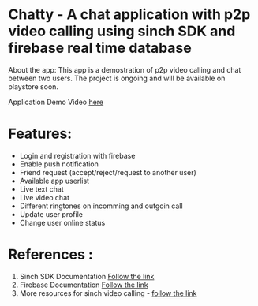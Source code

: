 # Chatty - A chat application with p2p video calling using sinch SDK and firebase real time database

About the app: This app is a demostration of p2p video calling and chat between two users. The project is ongoing and will be available on playstore soon. 

Application Demo Video [here](https://www.youtube.com/watch?v=c5RCJSPuvBo)

# Features:

 - Login and registration with firebase
 - Enable push notification
 - Friend request (accept/reject/request to another user)
 - Available app userlist
 - Live text chat
 - Live video chat 
 - Different ringtones on incomming and outgoin call
 - Update user profile
 - Change user online status

# References :

 1. Sinch SDK Documentation  [Follow the link]([[https://developers.sinch.com/docs/video-for-android](https://developers.sinch.com/docs/video-for-android)](https://www.youtube.com/watch?v=c5RCJSPuvBo))
 2. Firebase Documentation [Follow the link]([[https://firebase.google.com/docs](https://firebase.google.com/docs)])
 3. More resources for sinch video calling - [follow the link]([[[https://github.com/TheCaffeineDev/Video-Call-implementation-Using-Sinch-SDK](https://github.com/TheCaffeineDev/Video-Call-implementation-Using-Sinch-SDK)](https://firebase.google.com/docs)])







